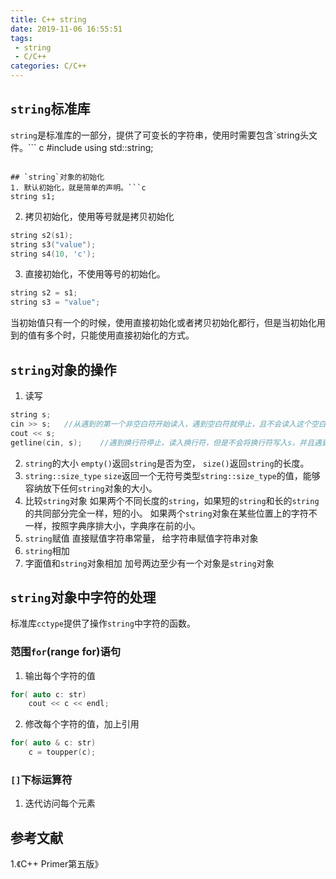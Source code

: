 ```yaml
---
title: C++ string
date: 2019-11-06 16:55:51
tags:
 - string
 - C/C++
categories: C/C++
---
```



## `string`标准库
`string`是标准库的一部分，提供了可变长的字符串，使用时需要包含`string头文件。``` c
#include <string>
using std::string;
```

## `string`对象的初始化
1. 默认初始化，就是简单的声明。```c
string s1;
```
2. 拷贝初始化，使用等号就是拷贝初始化
```c
string s2(s1);
string s3("value");
string s4(10, 'c');
```
3. 直接初始化，不使用等号的初始化。
```c
string s2 = s1;
string s3 = "value";
```

当初始值只有一个的时候，使用直接初始化或者拷贝初始化都行，但是当初始化用到的值有多个时，只能使用直接初始化的方式。

## `string`对象的操作
1. 读写
```c
string s;
cin >> s;   //从遇到的第一个非空白符开始读入，遇到空白符就停止，且不会读入这个空白符
cout << s;
getline(cin, s);    //遇到换行符停止，读入换行符，但是不会将换行符写入s，并且遇到的第一个换行符就算。
```
2. `string`的大小
`empty()`返回`string`是否为空，
`size()`返回`string`的长度。
3. `string::size_type`
`size`返回一个无符号类型`string::size_type`的值，能够容纳放下任何`string`对象的大小。
4. 比较`string`对象
如果两个不同长度的`string`，如果短的`string`和长的`string`的共同部分完全一样，短的小。
如果两个`string`对象在某些位置上的字符不一样，按照字典序排大小，字典序在前的小。
5. `string`赋值
直接赋值字符串常量，
给字符串赋值字符串对象
6. `string`相加
7. 字面值和`string`对象相加
加号两边至少有一个对象是`string`对象

## `string`对象中字符的处理
标准库`cctype`提供了操作`string`中字符的函数。

### 范围`for`(range for)语句
1. 输出每个字符的值
```c
for( auto c: str)
    cout << c << endl;
```
2. 修改每个字符的值，加上引用
```c
for( auto & c: str)
    c = toupper(c);
```

### `[]`下标运算符
1. 迭代访问每个元素



## 参考文献
1.《C++ Primer第五版》
